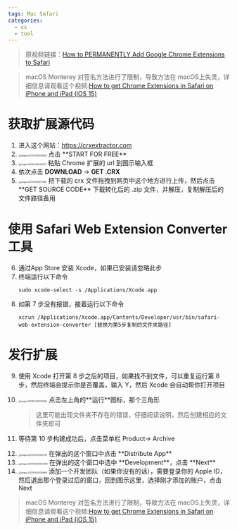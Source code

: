 ```yaml
---
tags: Mac Safari
categories:
  - cs
  - tool
---
```


> 原视频链接：[How to PERMANENTLY Add Google Chrome Extensions to Safari](https://www.youtube.com/watch?v=tFbBiEdFVUA)

> macOS Monterey 对签名方法进行了限制，导致方法在 macOS上失灵，详细信息请观看这个视频:[How to get Chrome Extensions in Safari on iPhone and iPad (iOS 15)](https://www.youtube.com/watch?v=9h6OQ5IGmKI)

# 获取扩展源代码

1. 进入这个网站：https://crxextractor.com
2. <img src="https://cdn.jsdelivr.net/gh/wholon/image@main/uPic/image-20211124190210589.png" alt="image-20211124190210589" style="zoom:33%;" />
	点击 **START FOR FREE**
3. <img src="https://cdn.jsdelivr.net/gh/wholon/image@main/uPic/image-20211124190421317.png" alt="image-20211124190421317" style="zoom:33%;" />
	粘贴 Chrome 扩展的 url 到图示输入框
4. 依次点击 **DOWNLOAD** -> **GET .CRX**
5. <img src="https://cdn.jsdelivr.net/gh/wholon/image@main/uPic/image-20211124190733186.png" alt="image-20211124190733186" style="zoom:33%;" />
	把下载的 crx 文件拖拽到网页中这个地方进行上传，然后点击 **GET SOURCE CODE** 下载转化后的 .zip 文件，并解压，复制解压后的文件路径备用
	
# 使用 Safari Web Extension Converter 工具

6. 通过App Store 安装 Xcode，如果已安装请忽略此步
7. 终端运行以下命令
	```shell
	sudo xcode-select -s /Applications/Xcode.app
	```
8. 如第 7 步没有报错，接着运行以下命令
	```shell
	xcrun /Applications/Xcode.app/Contents/Developer/usr/bin/safari-web-extension-converter [替换为第5步复制的文件夹路径]
	```

# 发行扩展

9. 使用 Xcode 打开第 8 步之后的项目，如果找不到文件，可以重复运行第 8 步，然后终端会提示你是否覆盖，输入 Y，然后 Xcode 会自动帮你打开项目

10. <img src="https://cdn.jsdelivr.net/gh/wholon/image@main/uPic/image-20211124202102856.png" alt="image-20211124202102856" style="zoom:33%;" />
	点击左上角的**运行**图标，那个三角形
	
	> 这里可能出现文件夹不存在的错误，仔细阅读说明，然后创建相应的文件夹即可
	
11. 等待第 10 步构建成功后，点击菜单栏 Product-> Archive

11. <img src="https://cdn.jsdelivr.net/gh/wholon/image@main/uPic/image-20211124202913738.png" alt="image-20211124202913738" style="zoom:33%;" />
	在弹出的这个窗口中点击 **Distribute App**
	
12. <img src="https://cdn.jsdelivr.net/gh/wholon/image@main/uPic/image-20211124203023459.png" alt="image-20211124203023459" style="zoom:33%;" />
	在弹出的这个窗口中选中 **Development**，点击 **Next**
	
13. <img src="https://cdn.jsdelivr.net/gh/wholon/image@main/uPic/image-20211124203159895.png" alt="image-20211124203159895" style="zoom:33%;" />
	添加一个开发团队（如果你没有的话），需要登录你的 Apple ID，然后退出那个登录过后的窗口，回到图示这里，选择刚才添加的账户，点击 Next

> macOS Monterey 对签名方法进行了限制，导致方法在 macOS上失灵，详细信息请观看这个视频:[How to get Chrome Extensions in Safari on iPhone and iPad (iOS 15)](https://www.youtube.com/watch?v=9h6OQ5IGmKI)